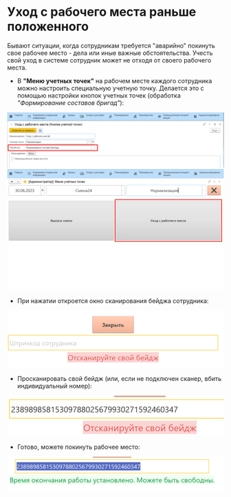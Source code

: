 # Уход с рабочего места раньше положенного


Бывают ситуации, когда сотрудникам требуется "аварийно" покинуть свое
рабочее место - дела или иные важные обстоятельства. Учесть свой уход в
системе сотрудник может не отходя от своего рабочего места.

-   В **"Меню учетных точек"** на рабочем месте каждого сотрудника можно настроить специальную учетную точку. Делается это с помощью настройки кнопок учетных точек (обработка *"Формирование составов бригад"*):

![](EarlyLeaveWork.assets/1.png)
![](EarlyLeaveWork.assets/2.png)

-   При нажатии откроется окно сканирования бейджа сотрудника:
  
![](EarlyLeaveWork.assets/drex_ukhod_s_rabochego_mesta_ranshe_polozhennogo_custom_2.png)

-   Просканировать свой бейдж (или, если не подключен сканер, вбить
    индивидуальный номер):

![](EarlyLeaveWork.assets/drex_ukhod_s_rabochego_mesta_ranshe_polozhennogo_custom_3.png)

-   Готово, можете покинуть рабочее место:
  
![](EarlyLeaveWork.assets/drex_ukhod_s_rabochego_mesta_ranshe_polozhennogo_custom_4.png)